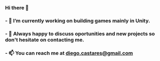 ### Hi there 👋

<!--
**dcastares/dcastares** is a ✨ _special_ ✨ repository because its `README.md` (this file) appears on your GitHub profile.

Here are some ideas to get you started:
-->
### - 🔭 I’m currently working on building games mainly in Unity.
### - 💬 Always happy to discuss oportunities and new projects so don't hesitate on contacting me.
### - 📫 You can reach me at diego.castares@gmail.com


